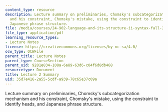 ```yaml
---
content_type: resource
description: Lecture summary on preliminaries, Chomsky's subcategorization mechanism
  and his constraint, Chomsky's mistake, using the constraint to identify heads, and
  Japanese phrase structure.
file: /media/courses/24-902-language-and-its-structure-ii-syntax-fall-2003/35d7e4162a555cdfa93978c65e37c09a_ln2_3.pdf
file_type: application/pdf
learning_resource_types:
- Lecture Notes
license: https://creativecommons.org/licenses/by-nc-sa/4.0/
ocw_type: OCWFile
parent_title: Lecture Notes
parent_type: CourseSection
parent_uid: 9281e834-108a-6a89-63d6-c04f6d8db468
resourcetype: Document
title: Lecture 2 Summary
uid: 35d7e416-2a55-5cdf-a939-78c65e37c09a
---
```

Lecture summary on preliminaries, Chomsky's subcategorization mechanism and his constraint, Chomsky's mistake, using the constraint to identify heads, and Japanese phrase structure.